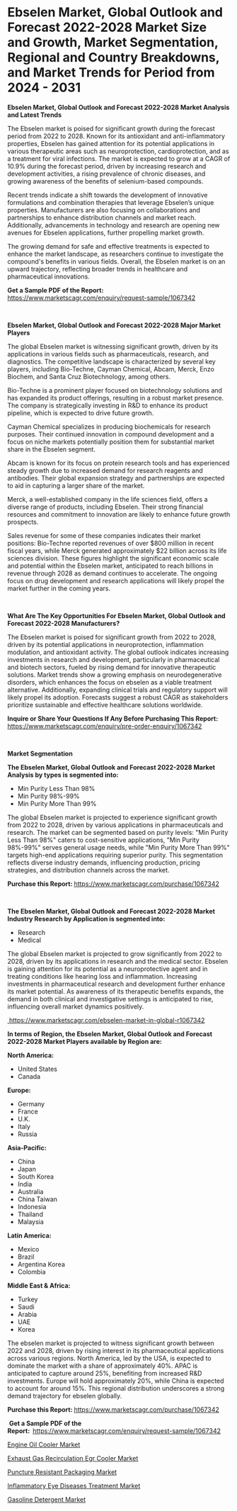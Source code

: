<p><h1>Ebselen Market, Global Outlook and Forecast 2022-2028 Market Size and Growth, Market Segmentation, Regional and Country Breakdowns, and Market Trends for Period from 2024 -  2031</h1></p><p><strong>Ebselen Market, Global Outlook and Forecast 2022-2028 Market Analysis and Latest Trends</strong></p>
<p><p>The Ebselen market is poised for significant growth during the forecast period from 2022 to 2028. Known for its antioxidant and anti-inflammatory properties, Ebselen has gained attention for its potential applications in various therapeutic areas such as neuroprotection, cardioprotection, and as a treatment for viral infections. The market is expected to grow at a CAGR of 10.9% during the forecast period, driven by increasing research and development activities, a rising prevalence of chronic diseases, and growing awareness of the benefits of selenium-based compounds.</p><p>Recent trends indicate a shift towards the development of innovative formulations and combination therapies that leverage Ebselen’s unique properties. Manufacturers are also focusing on collaborations and partnerships to enhance distribution channels and market reach. Additionally, advancements in technology and research are opening new avenues for Ebselen applications, further propelling market growth.</p><p>The growing demand for safe and effective treatments is expected to enhance the market landscape, as researchers continue to investigate the compound's benefits in various fields. Overall, the Ebselen market is on an upward trajectory, reflecting broader trends in healthcare and pharmaceutical innovations.</p></p>
<p><strong>Get a Sample PDF of the Report:&nbsp;</strong> <a href="https://www.marketscagr.com/enquiry/request-sample/1067342">https://www.marketscagr.com/enquiry/request-sample/1067342</a></p>
<p>&nbsp;</p>
<p><strong>Ebselen Market, Global Outlook and Forecast 2022-2028 Major Market Players</strong></p>
<p><p>The global Ebselen market is witnessing significant growth, driven by its applications in various fields such as pharmaceuticals, research, and diagnostics. The competitive landscape is characterized by several key players, including Bio-Techne, Cayman Chemical, Abcam, Merck, Enzo Biochem, and Santa Cruz Biotechnology, among others.</p><p>Bio-Techne is a prominent player focused on biotechnology solutions and has expanded its product offerings, resulting in a robust market presence. The company is strategically investing in R&D to enhance its product pipeline, which is expected to drive future growth.</p><p>Cayman Chemical specializes in producing biochemicals for research purposes. Their continued innovation in compound development and a focus on niche markets potentially position them for substantial market share in the Ebselen segment.</p><p>Abcam is known for its focus on protein research tools and has experienced steady growth due to increased demand for research reagents and antibodies. Their global expansion strategy and partnerships are expected to aid in capturing a larger share of the market.</p><p>Merck, a well-established company in the life sciences field, offers a diverse range of products, including Ebselen. Their strong financial resources and commitment to innovation are likely to enhance future growth prospects.</p><p>Sales revenue for some of these companies indicates their market positions: Bio-Techne reported revenues of over $800 million in recent fiscal years, while Merck generated approximately $22 billion across its life sciences division. These figures highlight the significant economic scale and potential within the Ebselen market, anticipated to reach billions in revenue through 2028 as demand continues to accelerate. The ongoing focus on drug development and research applications will likely propel the market further in the coming years.</p></p>
<p>&nbsp;</p>
<p><strong>What Are The Key Opportunities For Ebselen Market, Global Outlook and Forecast 2022-2028 Manufacturers?</strong></p>
<p><p>The Ebselen market is poised for significant growth from 2022 to 2028, driven by its potential applications in neuroprotection, inflammation modulation, and antioxidant activity. The global outlook indicates increasing investments in research and development, particularly in pharmaceutical and biotech sectors, fueled by rising demand for innovative therapeutic solutions. Market trends show a growing emphasis on neurodegenerative disorders, which enhances the focus on ebselen as a viable treatment alternative. Additionally, expanding clinical trials and regulatory support will likely propel its adoption. Forecasts suggest a robust CAGR as stakeholders prioritize sustainable and effective healthcare solutions worldwide.</p></p>
<p><strong>Inquire or Share Your Questions If Any Before Purchasing This Report:</strong> <a href="https://www.marketscagr.com/enquiry/pre-order-enquiry/1067342">https://www.marketscagr.com/enquiry/pre-order-enquiry/1067342</a></p>
<p>&nbsp;</p>
<p><strong>Market Segmentation</strong></p>
<p><strong>The Ebselen Market, Global Outlook and Forecast 2022-2028 Market Analysis by types is segmented into:</strong></p>
<p><ul><li>Min Purity Less Than 98%</li><li>Min Purity 98%-99%</li><li>Min Purity More Than 99%</li></ul></p>
<p><p>The global Ebselen market is projected to experience significant growth from 2022 to 2028, driven by various applications in pharmaceuticals and research. The market can be segmented based on purity levels: "Min Purity Less Than 98%" caters to cost-sensitive applications, "Min Purity 98%-99%" serves general usage needs, while "Min Purity More Than 99%" targets high-end applications requiring superior purity. This segmentation reflects diverse industry demands, influencing production, pricing strategies, and distribution channels across the market.</p></p>
<p><strong>Purchase this Report:&nbsp;</strong><a href="https://www.marketscagr.com/purchase/1067342">https://www.marketscagr.com/purchase/1067342</a></p>
<p>&nbsp;</p>
<p><strong>The Ebselen Market, Global Outlook and Forecast 2022-2028 Market Industry Research by Application is segmented into:</strong></p>
<p><ul><li>Research</li><li>Medical</li></ul></p>
<p><p>The global Ebselen market is projected to grow significantly from 2022 to 2028, driven by its applications in research and the medical sector. Ebselen is gaining attention for its potential as a neuroprotective agent and in treating conditions like hearing loss and inflammation. Increasing investments in pharmaceutical research and development further enhance its market potential. As awareness of its therapeutic benefits expands, the demand in both clinical and investigative settings is anticipated to rise, influencing overall market dynamics positively.</p></p>
<p><a href="https://www.marketscagr.com/ebselen-market-in-global-r1067342">&nbsp;https://www.marketscagr.com/ebselen-market-in-global-r1067342</a></p>
<p><strong>In terms of Region, the Ebselen Market, Global Outlook and Forecast 2022-2028 Market Players available by Region are:</strong></p>
<p>
    <p> <strong> North America: </strong>
        <ul>
            <li>United States</li>
            <li>Canada</li>
        </ul>
        </p> 
    <p> <strong> Europe: </strong>
        <ul>
            <li>Germany</li>
            <li>France</li>
            <li>U.K.</li>
            <li>Italy</li>
            <li>Russia</li>
        </ul>
        </p> 
    <p> <strong> Asia-Pacific: </strong>
        <ul>
            <li>China</li>
            <li>Japan</li>
            <li>South Korea</li>
            <li>India</li>
            <li>Australia</li>
            <li>China Taiwan</li>
            <li>Indonesia</li>
            <li>Thailand</li>
            <li>Malaysia</li>
        </ul>
        </p> 
    <p> <strong> Latin America: </strong>
        <ul>
            <li>Mexico</li>
            <li>Brazil</li>
            <li>Argentina Korea</li>
            <li>Colombia</li>
        </ul>
        </p> 
    <p> <strong> Middle East & Africa: </strong>
        <ul>
            <li>Turkey</li>
            <li>Saudi</li>
            <li>Arabia</li>
            <li>UAE</li>
            <li>Korea</li>
        </ul>
    </p>
    </p>
<p><p>The ebselen market is projected to witness significant growth between 2022 and 2028, driven by rising interest in its pharmaceutical applications across various regions. North America, led by the USA, is expected to dominate the market with a share of approximately 40%. APAC is anticipated to capture around 25%, benefiting from increased R&D investments. Europe will hold approximately 20%, while China is expected to account for around 15%. This regional distribution underscores a strong demand trajectory for ebselen globally.</p></p>
<p><strong>Purchase this Report: </strong><a href="https://www.marketscagr.com/purchase/1067342">https://www.marketscagr.com/purchase/1067342</a></p>
<p>&nbsp;<strong>Get a Sample PDF of the Report:&nbsp;&nbsp;</strong><a href="https://www.marketscagr.com/enquiry/request-sample/1067342">https://www.marketscagr.com/enquiry/request-sample/1067342</a></p>
<p><strong></strong></p>
<p><p><a href="https://medium.com/@belaayi865/global-engine-oil-cooler-market-trends-insights-into-growth-opportunities-and-challenges-8d97ab968df9">Engine Oil Cooler Market</a></p><p><a href="https://medium.com/@belaayi865/this-exhaust-gas-recirculation-egr-cooler-market-research-report-evaluates-the-key-market-trends-3318727ed59d">Exhaust Gas Recirculation Egr Cooler Market</a></p><p><a href="https://www.linkedin.com/pulse/how-regional-markets-adapting-puncture-resistant-packaging-ougae?trackingId=kE5sTOpfTI6loB997DgjAg%3D%3D">Puncture Resistant Packaging Market</a></p><p><a href="https://www.linkedin.com/pulse/global-inflammatory-eye-diseases-treatment-market-status-51xsf?trackingId=JAjc8%2BT9Q8CSCTVK6OLz%2Bg%3D%3D">Inflammatory Eye Diseases Treatment Market</a></p><p><a href="https://issuu.com/reportprime-2/docs/gasoline-detergent-market-size-2030_606585bd3b28ad">Gasoline Detergent Market</a></p></p>